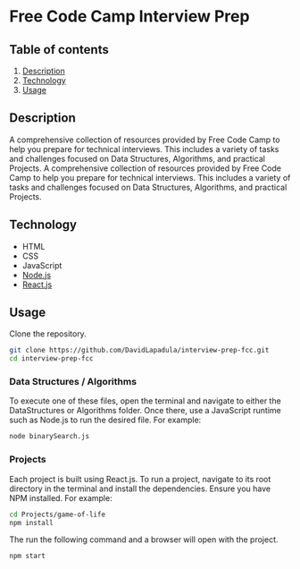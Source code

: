 # Free Code Camp Interview Prep

## Table of contents
1. [Description](#description)
2. [Technology](#technology)
3. [Usage](#usage)

## Description



A comprehensive collection of resources provided by Free Code Camp to help you prepare for technical interviews. This includes a variety of tasks and challenges focused on Data Structures, Algorithms, and practical Projects.
A comprehensive collection of resources provided by Free Code Camp to help you prepare for technical interviews. This includes a variety of tasks and challenges focused on Data Structures, Algorithms, and practical Projects.


## Technology

* HTML
* CSS
* JavaScript
* [Node.js](https://nodejs.org/en/)
* [React.js](https://reactjs.org/)

## Usage

Clone the repository. 

```bash
git clone https://github.com/DavidLapadula/interview-prep-fcc.git
cd interview-prep-fcc
```

### Data Structures / Algorithms

To execute one of these files, open the terminal and navigate to either the DataStructures or Algorithms folder. Once there, use a JavaScript runtime such as Node.js to run the desired file. For example:

```bash
node binarySearch.js
```

### Projects

Each project is built using React.js. To run a project, navigate to its root directory in the terminal and install the dependencies. Ensure you have NPM installed. For example:

```bash
cd Projects/game-of-life
npm install
```

The run the following command and a browser will open with the project. 

```bash
npm start
```



